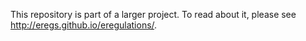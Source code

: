 This repository is part of a larger project. To read about it, please see http://eregs.github.io/eregulations/.
